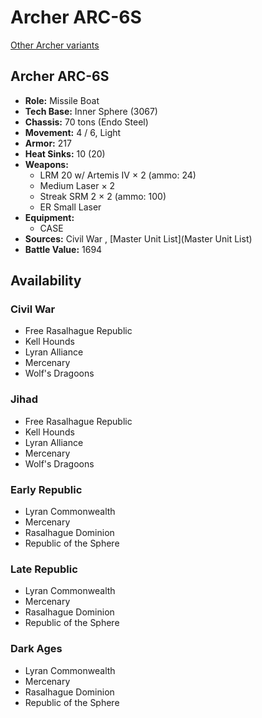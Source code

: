 # Archer ARC-6S 

[Other Archer variants](../archer.md) 

## Archer ARC-6S 

- **Role:** Missile Boat 
- **Tech Base:** Inner Sphere (3067) 
- **Chassis:** 70 tons (Endo Steel) 
- **Movement:** 4 / 6, Light 
- **Armor:** 217 
- **Heat Sinks:** 10 (20) 
- **Weapons:** 
  - LRM 20 w/ Artemis IV × 2 (ammo: 24) 
  - Medium Laser × 2 
  - Streak SRM 2 × 2 (ammo: 100) 
  - ER Small Laser 
- **Equipment:** 
  - CASE 
- **Sources:** Civil War , [Master Unit List](Master Unit List) 
- **Battle Value:** 1694 

## Availability 

### Civil War 

- Free Rasalhague Republic 
- Kell Hounds 
- Lyran Alliance 
- Mercenary 
- Wolf's Dragoons 

### Jihad 

- Free Rasalhague Republic 
- Kell Hounds 
- Lyran Alliance 
- Mercenary 
- Wolf's Dragoons 

### Early Republic 

- Lyran Commonwealth 
- Mercenary 
- Rasalhague Dominion 
- Republic of the Sphere 

### Late Republic 

- Lyran Commonwealth 
- Mercenary 
- Rasalhague Dominion 
- Republic of the Sphere 

### Dark Ages 

- Lyran Commonwealth 
- Mercenary 
- Rasalhague Dominion 
- Republic of the Sphere 


